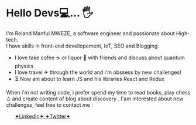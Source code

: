   # Hello Devs💻... 🖐


I'm Roland Manful MWEZE, a software engineer and passionate about High-tech.<br>
I have skills in front-end devellopement, IoT, SEO and Blogging.

  <ul>
   <li>I love take cofee &#9749; or liquor 🥃 with friends and discuss about quantum physics</li>
   <li>I love travel ✈ through the world and i'm obssess by new challenges!</li>
   <li> &#9203; Now am about to learn JS and his libraries React and Redux </li>
  </ul> 
  
When i'm not writing code, i prefer spend my time to read books, play chess ♙ and create content of blog about discovery .
I'am interested about new challenges, feel free to contact me :

<ul>       <a href="https://www.linkedin.com/in/roland-n-mweze-8b1045189/">✦LinkedIn✦ </a><a href="https://twitter.com/ManfulMwez"> ✦Twitter✦ </a></ul>

  
